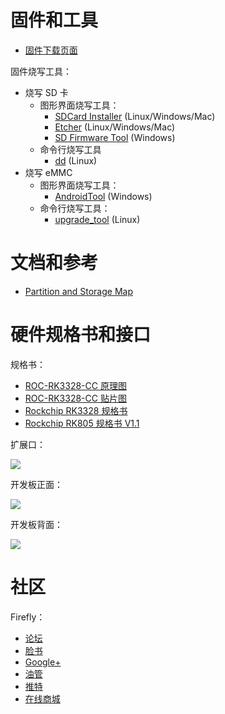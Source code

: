 # 固件和工具

- [固件下载页面][下载页面]

固件烧写工具：

- 烧写 SD 卡
    + 图形界面烧写工具：
        * [SDCard Installer] (Linux/Windows/Mac)
        * [Etcher] (Linux/Windows/Mac)
		* [SD Firmware Tool] (Windows)
    + 命令行烧写工具
        * [dd] (Linux)
- 烧写 eMMC
    + 图形界面烧写工具：
        * [AndroidTool] (Windows)
    + 命令行烧写工具：
        * [upgrade_tool] (Linux)

# 文档和参考

- [Partition and Storage Map](http://opensource.rock-chips.com/wiki_Partitions)

# 硬件规格书和接口

规格书：

- [ROC-RK3328-CC 原理图](http://www.t-firefly.com/download/ROC-RK3288-CC/ROC-RK3328-CC-V1.0-A_yl.pdf)
- [ROC-RK3328-CC 贴片图](http://www.t-firefly.com/download/ROC-RK3288-CC/ROC-RK3328-CC-V1.0-A_tp.pdf)
- [Rockchip RK3328 规格书](http://www.t-firefly.com/download/ROC-RK3288-CC/Rockchip%20RK3328%20Datasheet%20V1.0-20170117.pdf)
- [Rockchip RK805 规格书 V1.1](http://files.pine64.org/doc/rock64/Rockchip_RK805_Datasheet_V1.1%C2%A020160921.pdf)

扩展口：

![](img/hw_expansion_interface.png)

开发板正面：

![](img/hw_board_interface_top.png)

开发板背面：

![](img/hw_board_interface_bottom.png)

# 社区

Firefly：

- [论坛]
- [脸书]
- [Google+]
- [油管]
- [推特]
- [在线商城]

[《上手指南》]: started.md
[《常见问题解答》]: faq.md
[《串口调试》]: debug.md
[《编译 Linux 根文件系统》]: linux_build_rootfilesystem.md
[联系方式]: resource.md#社区
[原始固件]: started.md#raw-firmware-format
[RK 固件]: started.md#rk-firmware-format
[分区映像]: started.md#partition-image
[SDCard Installer]: flash_sd.md#sdcard-installer
[Etcher]: flash_sd.md#etcher
[dd]: flash_sd.md#dd
[SD Firmware Tool]: flash_sd.md#sd-firmware-tool
[AndroidTool]: flash_emmc.md#androidtool
[upgrade_tool]: flash_emmc.md#upgrade-tool
[rkdeveloptool]: flash_emmc.md#rkdeveloptool
[Rockusb 模式]: flash_emmc.md#rockusb-mode
[Maskrom 模式]: flash_emmc.md#maskrom-mode
[Rockusb 驱动]: flash_emmc.md#rockusb-driver
[ROC-RK3328-CC]: http://www.t-firefly.com/product/rocrk3328cc.html "ROC-RK3328-CC 官网"
[下载页面]: http://www.t-firefly.com/doc/download/page/id/34.html
[论坛]: http://bbs.t-firefly.com
[脸书]: https://www.facebook.com/TeeFirefly
[Google+]: https://plus.google.com/u/0/communities/115232561394327947761
[油管]: https://www.youtube.com/channel/UCk7odZvUrTG0on8HXnBT7gA
[推特]: https://twitter.com/TeeFirefly
[在线商城]: http://store.t-firefly.com
[USB 转串口适配器]: https://store.t-firefly.com/goods.php?id=24
[5V2A 电源适配器]: https://store.t-firefly.com/goods.php?id=69
[eMMC 闪存]: https://store.t-firefly.com/goods.php?id=71
[《存储映射》]: http://opensource.rock-chips.com/wiki_Partitions#Default_storage_map
